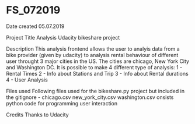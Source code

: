 # FS_072019
Date created 05.07.2019

Project Title
Analysis Udacity bikeshare project

Description
This analysis frontend allows the user to analyis data from a bike provider (given by udacity) to analysis rental behaviour of different user throught 3 major cities in the US. The cities are chicago, New York City and Washington DC. It is possible to make 4 different type of analysis:
1 - Rental Times
2 - Info about Stations and Trip
3 - Info about Rental durations
4 - User Analysis

Files used
Following files used for the bikeshare.py project but included in the gitignore - chicago.csv new_york_city.csv washington.csv onsists python code for programming user interaction

Credits Thanks to Udacity
